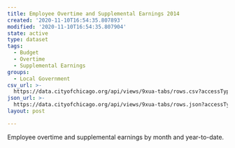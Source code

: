 ```yaml
---
title: Employee Overtime and Supplemental Earnings 2014
created: '2020-11-10T16:54:35.807893'
modified: '2020-11-10T16:54:35.807904'
state: active
type: dataset
tags:
  - Budget
  - Overtime
  - Supplemental Earnings
groups:
  - Local Government
csv_url: >-
  https://data.cityofchicago.org/api/views/9xua-tabs/rows.csv?accessType=DOWNLOAD
json_url: >-
  https://data.cityofchicago.org/api/views/9xua-tabs/rows.json?accessType=DOWNLOAD
layout: post

---
```

Employee overtime and supplemental earnings by month and year-to-date.
